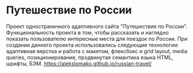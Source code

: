 # Путешествие по России
Проект одностраничного адаптивного сайта "Путешествие по России". Функциональность проекта в том, чтобы рассказать и наглядно показать пользователю интересные места для поездок по России.
При создании данного проекта использовались следующие технологии: адаптивная верстка и работа с макетом, флексбокс и grid layout, media queries, позиционирование, продвинутая семантика языка HTML, шрифты, БЭМ.
https://alekslomako.github.io/russian-travel/

